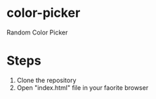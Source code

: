 # color-picker
Random Color Picker

# Steps
1. Clone the repository
2. Open "index.html" file in your faorite browser
